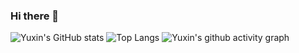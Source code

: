 ### Hi there 👋

<!--
**YuxinLi1/YuxinLi1** is a ✨ _special_ ✨ repository because its `README.md` (this file) appears on your GitHub profile.

Here are some ideas to get you started:

- 🔭 I’m currently working on ...
- 🌱 I’m currently learning ...
- 👯 I’m looking to collaborate on ...
- 🤔 I’m looking for help with ...
- 💬 Ask me about ...
- 📫 How to reach me: ...
- 😄 Pronouns: ...
- ⚡ Fun fact: ...
-->

![Yuxin's GitHub stats](https://github-readme-stats.vercel.app/api?username=YuxinLi1&show_icons=true&theme=algolia)
![Top Langs](https://github-readme-stats.vercel.app/api/top-langs/?username=YuxinLi1&layout=compact&exclude_repo=YuxinLi1.github.io&theme=gruvbox)
![Yuxin's github activity graph](https://activity-graph.herokuapp.com/graph?username=YuxinLi1&theme=dracula)
